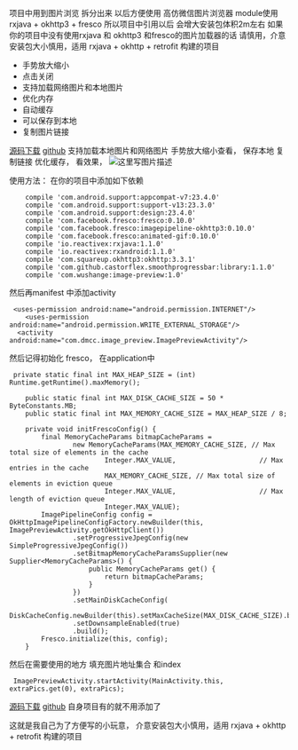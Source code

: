 项目中用到图片浏览 拆分出来 以后方便使用
高仿微信图片浏览器
module使用 rxjava + okhttp3 +  fresco
所以项目中引用以后  会增大安装包体积2m左右
如果你的项目中没有使用rxjava 和 okhttp3 和fresco的图片加载器的话 请慎用，介意安装包大小慎用，适用 rxjava + okhttp + retrofit 构建的项目

 - 手势放大缩小
 - 点击关闭
 - 支持加载网络图片和本地图片
 - 优化内存
 - 自动缓存
 - 可以保存到本地
 - 复制图片链接

[源码下载](http://download.csdn.net/detail/wushge11/9560585)
[github](https://github.com/wushge11/ImagePreview)
 支持加载本地图片和网络图片 手势放大缩小查看， 保存本地 复制链接 优化缓存， 
 看效果，
![这里写图片描述](http://img.blog.csdn.net/20160625111900812)

使用方法：
在你的项目中添加如下依赖

```
    compile 'com.android.support:appcompat-v7:23.4.0'
    compile 'com.android.support:support-v13:23.3.0'
    compile 'com.android.support:design:23.4.0'
    compile 'com.facebook.fresco:fresco:0.10.0'
    compile 'com.facebook.fresco:imagepipeline-okhttp3:0.10.0'
    compile 'com.facebook.fresco:animated-gif:0.10.0'
    compile 'io.reactivex:rxjava:1.1.0'
    compile 'io.reactivex:rxandroid:1.1.0'
    compile 'com.squareup.okhttp3:okhttp:3.3.1'
    compile 'com.github.castorflex.smoothprogressbar:library:1.1.0'
    compile 'com.wushange:image-preview:1.0'
```



然后再manifest 中添加activity

```
 <uses-permission android:name="android.permission.INTERNET"/>
    <uses-permission android:name="android.permission.WRITE_EXTERNAL_STORAGE"/>
  <activity android:name="com.dmcc.image_preview.ImagePreviewActivity"/>
```

然后记得初始化 fresco， 在application中

```
 private static final int MAX_HEAP_SIZE = (int) Runtime.getRuntime().maxMemory();

    public static final int MAX_DISK_CACHE_SIZE = 50 * ByteConstants.MB;
    public static final int MAX_MEMORY_CACHE_SIZE = MAX_HEAP_SIZE / 8;

    private void initFrescoConfig() {
        final MemoryCacheParams bitmapCacheParams =
                new MemoryCacheParams(MAX_MEMORY_CACHE_SIZE, // Max total size of elements in the cache
                        Integer.MAX_VALUE,                     // Max entries in the cache
                        MAX_MEMORY_CACHE_SIZE, // Max total size of elements in eviction queue
                        Integer.MAX_VALUE,                     // Max length of eviction queue
                        Integer.MAX_VALUE);
        ImagePipelineConfig config = OkHttpImagePipelineConfigFactory.newBuilder(this, ImagePreviewActivity.getOkHttpClient())
                .setProgressiveJpegConfig(new SimpleProgressiveJpegConfig())
                .setBitmapMemoryCacheParamsSupplier(new Supplier<MemoryCacheParams>() {
                    public MemoryCacheParams get() {
                        return bitmapCacheParams;
                    }
                })
                .setMainDiskCacheConfig(
                        DiskCacheConfig.newBuilder(this).setMaxCacheSize(MAX_DISK_CACHE_SIZE).build())
                .setDownsampleEnabled(true)
                .build();
        Fresco.initialize(this, config);
    }
```


然后在需要使用的地方 填充图片地址集合 和index

```
 ImagePreviewActivity.startActivity(MainActivity.this, extraPics.get(0), extraPics);
```


[源码下载](http://download.csdn.net/detail/wushge11/9560585)
[github](https://github.com/wushge11/ImagePreview)
自身项目有的就不用添加了

这就是我自己为了方便写的小玩意， 介意安装包大小慎用，适用 rxjava + okhttp + retrofit 构建的项目
